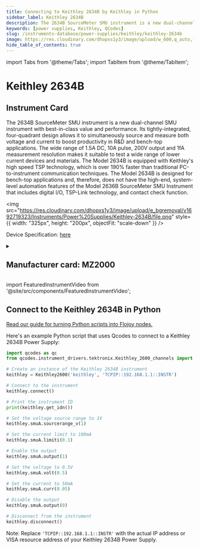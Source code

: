 ```yaml
---
title: Connecting to Keithley 2634B by Keithley in Python
sidebar_label: Keithley 2634B
description: The 2634B SourceMeter SMU instrument is a new dual-channel SMU instrument with best-in-class value and performance. Its tightly-integrated, four-quadrant design allows it to simultaneously source and measure both voltage and current to boost productivity in R&D and bench-top applications. The wide range of 1.5A DC, 10A pulse, 200V output and 1fA measurement resolution makes it suitable to test a wide range of lower current devices and materials. The Model 2634B is equipped with Keithley's high speed TSP technology, which is over 190% faster than traditional PC-to-instrument communication techniques. The Model 2634B is designed for bench-top applications and, therefore, does not have the high-end, system-level automation features of the Model 2636B SourceMeter SMU Instrument that includes digital I/O, TSP-Link technology, and contact check function.
keywords: [power supplies, Keithley, QCodes]
slug: /instruments-database/power-supplies/keithley/keithley-2634b
image: https://res.cloudinary.com/dhopxs1y3/image/upload/w_600,q_auto,f_auto/e_bgremoval/v1692719323/Instruments/Power%20Supplies/Keithley-2634B/file.jpg
hide_table_of_contents: true
---
```


import Tabs from '@theme/Tabs';
import TabItem from '@theme/TabItem';

# Keithley 2634B

## Instrument Card

<div className="flex">

<div>

The 2634B SourceMeter SMU instrument is a new dual-channel SMU instrument with best-in-class value and performance. Its tightly-integrated, four-quadrant design allows it to simultaneously source and measure both voltage and current to boost productivity in R&D and bench-top applications. The wide range of 1.5A DC, 10A pulse, 200V output and 1fA measurement resolution makes it suitable to test a wide range of lower current devices and materials. The Model 2634B is equipped with Keithley's high speed TSP technology, which is over 190% faster than traditional PC-to-instrument communication techniques. The Model 2634B is designed for bench-top applications and, therefore, does not have the high-end, system-level automation features of the Model 2636B SourceMeter SMU Instrument that includes digital I/O, TSP-Link technology, and contact check function.

</div>

<img src="https://res.cloudinary.com/dhopxs1y3/image/upload/e_bgremoval/v1692719323/Instruments/Power%20Supplies/Keithley-2634B/file.png" style={{ width: "325px", height: "200px", objectFit: "scale-down" }} />

</div>

<div className="flex text-center">

<p>Device Specification: <a target="\_blank" href="https://www.testequipmenthq.com/datasheets/KEITHLEY-2636B-Datasheet.pdf">here</a></p>

</div>

<details style={{ marginTop: "15px"}}>
<summary><h2>Manufacturer card: MZ2000</h2></summary>

<img src="https://res.cloudinary.com/dhopxs1y3/image/upload/v1692806202/Instruments/Vendor%20Logos/Keithley.png" style={{ width: "100%", height: "170px",objectFit: "scale-down" }} />

Keithley Instruments is a measurement and instrument company headquartered in Solon, Ohio, that develops, manufactures, markets, and sells data acquisition products, as well as complete systems for high-volume production and assembly testing.

<ul>
  <li>Headquarters: Cleveland, Ohio, United States</li>
  <li>Yearly Revenue (millions, USD): 110.6</li>
  <li>Vendor Website: <a href="https://www.tek.com/en">here</a></li>
</ul>
</details>

import FeaturedInstrumentVideo from '@site/src/components/FeaturedInstrumentVideo';

<FeaturedInstrumentVideo category='WIDGET2000' manufacturer='MZ2000'></FeaturedInstrumentVideo>


## Connect to the Keithley 2634B in Python

[Read our guide for turning Python scripts into Flojoy nodes.](https://docs.flojoy.ai/custom-nodes/creating-custom-node/)
<Tabs>

<TabItem value="Flojoy" label="Flojoy" className="flojoy-instrument-tabs">

<NodeCardCollection category='WIDGET2000' manufacturer='MZ2000'></NodeCardCollection>

</TabItem>
<TabItem value="QCodes" label="QCodes">

Here's an example Python script that uses Qcodes to connect to a Keithley 2634B Power Supply:

```python
import qcodes as qc
from qcodes.instrument_drivers.tektronix.Keithley_2600_channels import Keithley2600

# Create an instance of the Keithley 2634B instrument
keithley = Keithley2600('keithley', 'TCPIP::192.168.1.1::INSTR')

# Connect to the instrument
keithley.connect()

# Print the instrument ID
print(keithley.get_idn())

# Set the voltage source range to 1V
keithley.smuA.sourcerange_v(1)

# Set the current limit to 100mA
keithley.smuA.limiti(0.1)

# Enable the output
keithley.smuA.output(1)

# Set the voltage to 0.5V
keithley.smuA.volt(0.5)

# Set the current to 50mA
keithley.smuA.curr(0.05)

# Disable the output
keithley.smuA.output(0)

# Disconnect from the instrument
keithley.disconnect()
```

Note: Replace `'TCPIP::192.168.1.1::INSTR'` with the actual IP address or VISA resource address of your Keithley 2634B Power Supply.

</TabItem>
</Tabs>